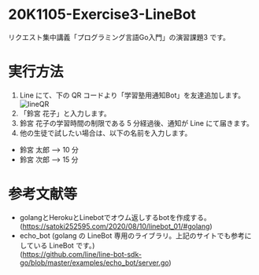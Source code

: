 # 20K1105-Exercise3-LineBot
リクエスト集中講義「プログラミング言語Go入門」の演習課題3 です。

# 実行方法
1. Line にて、下の QR コードより「学習塾用通知Bot」を友達追加します。
![lineQR](https://user-images.githubusercontent.com/78438738/109186576-69660d80-77d4-11eb-95d9-63bb1e0dc96b.png)
2. 「鈴宮 花子」と入力します。
3. 鈴宮 花子の学習時間の制限である 5 分経過後、通知が Line にて届きます。
4. 他の生徒で試したい場合は、以下の名前を入力します。
  * 鈴宮 太郎 --> 10 分
  * 鈴宮 次郎 --> 15 分

# 参考文献等
* golangとHerokuとLinebotでオウム返しするbotを作成する。 (https://satoki252595.com/2020/08/10/linebot_01/#golang)
* echo_bot (golang の LineBot 専用のライブラリ。上記のサイトでも参考にしている LineBot です。)  
(https://github.com/line/line-bot-sdk-go/blob/master/examples/echo_bot/server.go)
